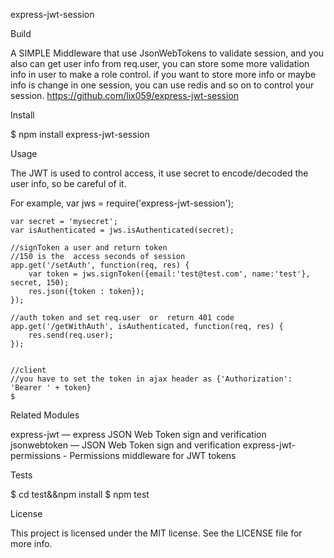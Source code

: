 express-jwt-session


Build

A SIMPLE Middleware that use JsonWebTokens to validate session, and you also can get user info from req.user, you can store some more validation info in user to make a role control.
if you want to store more info or maybe info is change in one session, you can use redis and so on to control your session. 
https://github.com/lix059/express-jwt-session

Install

$ npm install express-jwt-session

Usage

The JWT is used to control access, it use secret to encode/decoded the user info, so be careful of it.

For example,
	var jws = require('express-jwt-session');

	var secret = 'mysecret';
	var isAuthenticated = jws.isAuthenticated(secret);

	//signToken a user and return token 
	//150 is the  access seconds of session 
	app.get('/setAuth', function(req, res) {
		var token = jws.signToken({email:'test@test.com', name:'test'}, secret, 150);
		res.json({token : token});
	});

	//auth token and set req.user  or  return 401 code
	app.get('/getWithAuth', isAuthenticated, function(req, res) {
		res.send(req.user);
	});


	//client
	//you have to set the token in ajax header as {'Authorization': 'Bearer ' + token}
	$


Related Modules

express-jwt  — express JSON Web Token sign and verification
jsonwebtoken — JSON Web Token sign and verification
express-jwt-permissions - Permissions middleware for JWT tokens


Tests

$ cd test&&npm install
$ npm test


License

This project is licensed under the MIT license. See the LICENSE file for more info.

